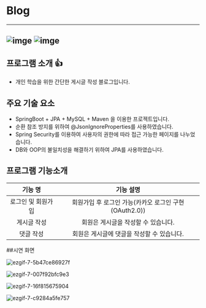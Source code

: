 # Blog

------

##  ![imge](https://img.shields.io/badge/Language-Java-yellow) ![imge](https://img.shields.io/badge/TOOL-STS-green)

## 프로그램 소개 :thumbsup:

- 개인 학습을 위한 간단한 게시글 작성 블로그입니다.

## 주요 기술 요소

- SpringBoot + JPA + MySQL + Maven 을 이용한 프로젝트입니다.
- 순환 참조 방지를 위하여 @JsonIgnoreProperties를 사용하였습니다.
- Spring Security를 이용하여 사용자의 권한에 따라 접근 가능한 페이지를 나누었습니다.
- DB와 OOP의 불일치성을 해결하기 위하여 JPA를 사용하였습니다.

## 프로그램 기능소개

|      기능 명       |                       기능 설명                        |
| :----------------: | :----------------------------------------------------: |
| 로그인 및 회원가입 | 회원가입 후 로그인 가능(카카오 로그인 구현 (OAuth2.0)) |
|    게시글 작성     |          회원은 게시글을 작성할 수 있습니다.           |
|     댓글 작성      |       회원은 게시글에 댓글을 작성할 수 있습니다.       |

##시연 화면

![ezgif-7-5b47ce86927f](https://user-images.githubusercontent.com/50865982/99227378-7d41c100-282e-11eb-837a-056f377d6e96.gif)

![ezgif-7-007f92bfc9e3](https://user-images.githubusercontent.com/50865982/99227355-75821c80-282e-11eb-96eb-9450327f5c3e.gif)

![ezgif-7-16f815675904](https://user-images.githubusercontent.com/50865982/99227385-7fa41b00-282e-11eb-9cbb-81591f129810.gif)

![ezgif-7-c9284a5fe757](https://user-images.githubusercontent.com/50865982/99227337-6ef3a500-282e-11eb-934b-309014ec4e88.gif)
